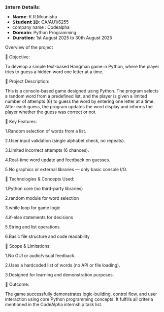 𝗜𝗻𝘁𝗲𝗿𝗻 𝗗𝗲𝘁𝗮𝗶𝗹𝘀:
- 𝗡𝗮𝗺𝗲: K.R.Mounisha
- 𝗦𝘁𝘂𝗱𝗲𝗻𝘁 𝗜𝗗: CA/AU1/6255
- company name : Codealpha
- 𝗗𝗼𝗺𝗮𝗶𝗻: Python Programming
- 𝗗𝘂𝗿𝗮𝘁𝗶𝗼𝗻: 1st August 2025 to 30th August 2025

 Overview of the project
 
 🔹 Objective:
 
To develop a simple text-based Hangman game in Python, where the player tries to guess a hidden word one letter at a time.

🔹 Project Description:

This is a console-based game designed using Python. The program selects a random word from a predefined list, and the player is given a limited number of attempts (6) to guess the word by entering one letter at a time. After each guess, the program updates the word display and informs the player whether the guess was correct or not.

🔹 Key Features:

1.Random selection of words from a list.

2.User input validation (single alphabet check, no repeats).

3.Limited incorrect attempts (6 chances).

4.Real-time word update and feedback on guesses.

5.No graphics or external libraries — only basic console I/O.

🔹 Technologies & Concepts Used:

1.Python core (no third-party libraries)

2.random module for word selection

3.while loop for game logic

4.if-else statements for decisions

5.String and list operations

6.Basic file structure and code readability

🔹 Scope & Limitations:

1.No GUI or audio/visual feedback.

2.Uses a hardcoded list of words (no API or file loading).

3.Designed for learning and demonstration purposes.

🔹 Outcome:

The game successfully demonstrates logic-building, control flow, and user interaction using core Python programming concepts. It fulfills all criteria mentioned in the CodeAlpha internship task list.
